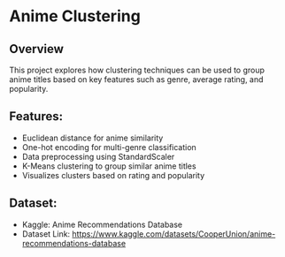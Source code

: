 # Anime Clustering
## Overview
This project explores how clustering techniques can be used to group anime titles based on key features such as genre, average rating, and popularity.

## Features:
- Euclidean distance for anime similarity
- One-hot encoding for multi-genre classification
- Data preprocessing using StandardScaler
- K-Means clustering to group similar anime titles
- Visualizes clusters based on rating and popularity

## Dataset:
- Kaggle: Anime Recommendations Database
- Dataset Link: https://www.kaggle.com/datasets/CooperUnion/anime-recommendations-database 
